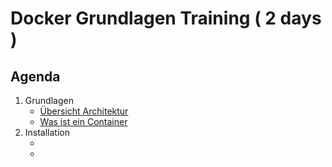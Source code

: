 # Docker Grundlagen Training ( 2 days )

## Agenda 

  1. Grundlagen 
     * [Übersicht Architektur](architektur.md)
     * [Was ist ein Container](container.md)
  1. Installation
     * [](overview-distros.md)
     * [](linux-client-ubuntu-kubectl.md)

